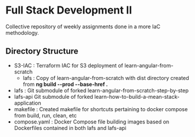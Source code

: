 # Full Stack Development II

Collective repository of weekly assignments done in a more IaC methodology. 

## Directory Structure
* S3-IAC : Terraform IAC for S3 deployment of learn-angular-from-scratch
    * lafs : Copy of learn-angular-from-scratch with dist directory created from **ng build --prod --base-href .**
* lafs : Git submodule of forked learn-angular-from-scratch-step-by-step
* lafs-api Git submodule of forked learn-how-to-build-a-mean-stack-application
* makefile : Created makefile for shortcuts pertaining to docker compose from build, run, clean, etc
* compose.yaml : Docker Compose file building images based on Dockerfiles contained in both lafs and lafs-api
 
